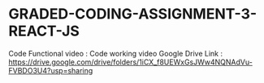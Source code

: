 # GRADED-CODING-ASSIGNMENT-3-REACT-JS
Code Functional video : Code working video Google Drive Link : https://drive.google.com/drive/folders/1iCX_f8UEWxGsJWw4NQNAdVu-FVBDO3U4?usp=sharing
